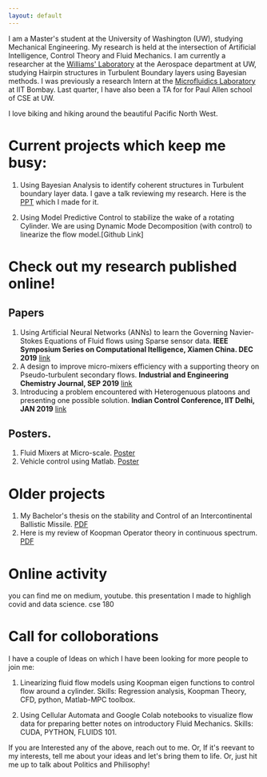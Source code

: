 ```yaml
---
layout: default
---
```


I am a Master's student at the University of Washington (UW), studying Mechanical Engineering. My research is held at the intersection of Artificial Intelligence, Control Theory and Fluid Mechanics. I am currently a researcher at the [Williams' Laboratory](https://www.williamslaboratory.com/) at the Aerospace department at UW, studying Hairpin structures in Turbulent Boundary layers using Bayesian methods. I was previously a research Intern at the [Microfluidics Laboratory](https://www.me.iitb.ac.in/~amit.agrawal/) at IIT Bombay. Last quarter, I have also been a TA for for Paul Allen school of CSE at UW. 

I love biking and hiking around the beautiful Pacific North West.

# Current projects which keep me busy:

1. Using Bayesian Analysis to identify coherent structures in Turbulent boundary layer data. I gave a talk reviewing my research. Here is the [PPT](https://github.com/kommalapatisahil/kommalapatisahil.github.io/blob/master/files/OwenLabPPT_5_27.pptx) which I made for it.

2. Using Model Predictive Control to stabilize the wake of a rotating Cylinder. We are using Dynamic Mode Decomposition (with control) to linearize the flow model.[Github Link]


# Check out my research published online!

## Papers
1. Using Artificial Neural Networks (ANNs) to learn the Governing Navier-Stokes Equations of Fluid flows using Sparse sensor data. **IEEE Symposium Series on Computational Itelligence, Xiamen China. DEC 2019** [link](https://ieeexplore.ieee.org/abstract/document/9003058)
2. A design to improve micro-mixers efficiency with a supporting theory on Pseudo-turbulent secondary flows. **Industrial and Engineering Chemistry Journal, SEP 2019** [link](https://pubs.acs.org/doi/abs/10.1021/acs.iecr.9b05276)
3. Introducing a problem encountered with Heterogenuous platoons and presenting one possible solution. **Indian Control Conference, IIT Delhi, JAN 2019** [link](https://ieeexplore.ieee.org/document/8715606)

## Posters.
1. Fluid Mixers at Micro-scale. [Poster](https://github.com/kommalapatisahil/kommalapatisahil.github.io/blob/master/files/MEC_URS_2018_Kommalapati_sahil.pdf)
2. Vehicle control using Matlab. [Poster](https://github.com/kommalapatisahil/kommalapatisahil.github.io/blob/master/files/Sahil_Kommalapati_MEC_URS_2018.pdf)
 
# Older projects

1. My Bachelor's thesis on the stability and Control of an Intercontinental Ballistic Missile. [PDF](https://github.com/kommalapatisahil/kommalapatisahil.github.io/blob/master/files/Sahil_Kommalapati_SE422_Report(2).pdf)
2. Here is my review of Koopman Operator theory in continuous spectrum. [PDF](https://github.com/kommalapatisahil/kommalapatisahil.github.io/blob/master/files/ME599_Lusch2018_1926528(3).pdf)

# Online activity
you can find me on medium, youtube.
this presentation I made to highligh covid and data science. cse 180

# Call for colloborations
I have a couple of Ideas on which I have been looking for more people to join me: 

1. Linearizing fluid flow models using Koopman eigen functions to control flow around a cylinder. Skills: Regression analysis, Koopman Theory, CFD, python, Matlab-MPC toolbox.

2. Using Cellular Automata and Google Colab notebooks to visualize flow data for preparing better notes on introductory Fluid Mechanics. Skills: CUDA, PYTHON, FLUIDS 101. 

If you are Interested any of the above, reach out to me. Or, If it's reevant to my interests, tell me about your ideas and let's bring them to life. Or, just hit me up to talk about Politics and Philisophy! 








